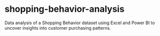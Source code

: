 # shopping-behavior-analysis
Data analysis of a Shopping Behavior dataset using Excel and Power BI to uncover insights into customer purchasing patterns.
